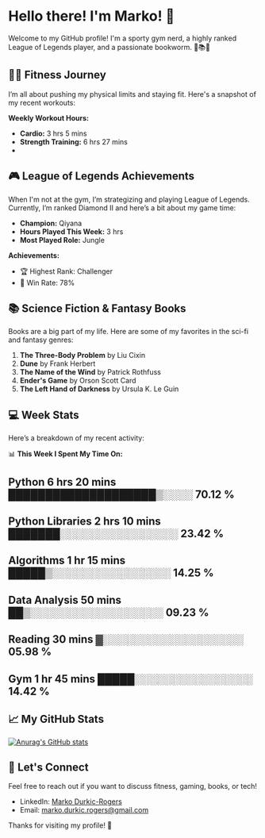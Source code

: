 # Hello there! I'm Marko! 👋

Welcome to my GitHub profile! I'm a sporty gym nerd, a highly ranked League of Legends player, and a passionate bookworm. 🚀📚💪

## 🏋️‍♂️ Fitness Journey
I’m all about pushing my physical limits and staying fit. Here's a snapshot of my recent workouts:

**Weekly Workout Hours:**
- **Cardio:** 3 hrs 5 mins
- **Strength Training:** 6 hrs 27 mins
- 

## 🎮 League of Legends Achievements
When I'm not at the gym, I’m strategizing and playing League of Legends. Currently, I’m ranked Diamond II and here’s a bit about my game time:

- **Champion:** Qiyana
- **Hours Played This Week:** 3 hrs
- **Most Played Role:** Jungle

**Achievements:**
- 🏆 Highest Rank: Challenger
- 💪 Win Rate: 78%

## 📚 Science Fiction & Fantasy Books
Books are a big part of my life. Here are some of my favorites in the sci-fi and fantasy genres:

1. **The Three-Body Problem** by Liu Cixin
2. **Dune** by Frank Herbert
3. **The Name of the Wind** by Patrick Rothfuss
4. **Ender's Game** by Orson Scott Card
5. **The Left Hand of Darkness** by Ursula K. Le Guin

## 💻 Week Stats
Here’s a breakdown of my recent activity:

📊 **This Week I Spent My Time On:**

## Python 6 hrs 20 mins ████████████████████▒░░░░ 70.12 %
## Python Libraries 2 hrs 10 mins ███████░░░░░░░░░░░░░░░░ 23.42 %
## Algorithms 1 hr 15 mins █████▒░░░░░░░░░░░░░░░░ 14.25 %
## Data Analysis 50 mins ██▒░░░░░░░░░░░░░░░░░░ 09.23 %
## Reading 30 mins ▓░░░░░░░░░░░░░░░░░░░ 05.98 %
## Gym 1 hr 45 mins █████░░░░░░░░░░░░░░░░ 14.42 %


## 📈 My GitHub Stats
[![Anurag's GitHub stats](https://github-readme-stats.vercel.app/api?username=MarkoRogers)](https://github.com/anuraghazra/github-readme-stats)

## 💬 Let's Connect
Feel free to reach out if you want to discuss fitness, gaming, books, or tech!

- LinkedIn: [Marko Durkic-Rogers](https://www.linkedin.com/in/marko-d-7aa571133/)
- Email: [marko.durkic.rogers@gmail.com](mailto:marko.durkic.rogers@gmail.com)

Thanks for visiting my profile! 🙌


